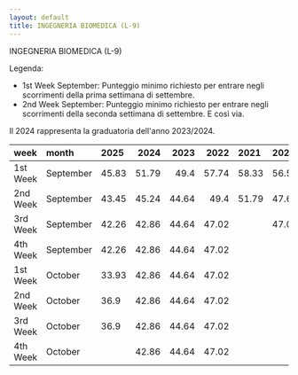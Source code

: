 ```yaml
---
layout: default
title: INGEGNERIA BIOMEDICA (L-9)
---
```


INGEGNERIA BIOMEDICA (L-9)

Legenda:
 - 1st Week September: Punteggio minimo richiesto per entrare negli scorrimenti della prima settimana di settembre.
 - 2nd Week September: Punteggio minimo richiesto per entrare negli scorrimenti della seconda settimana di settembre.
E così via.

Il 2024 rappresenta la graduatoria dell'anno 2023/2024.

| week     | month     | 2025   |   2024 |   2023 |   2022 | 2021   | 2020   | 2019   | 2018   |
|:---------|:----------|:-------|-------:|-------:|-------:|:-------|:-------|:-------|:-------|
| 1st Week | September | 45.83  |  51.79 |  49.4  |  57.74 | 58.33  | 56.55  | 54.17  | 47.02  |
| 2nd Week | September | 43.45  |  45.24 |  44.64 |  49.4  | 51.79  | 47.62  | 46.43  | 45.24  |
| 3rd Week | September | 42.26  |  42.86 |  44.64 |  47.02 |        | 47.02  |        |        |
| 4th Week | September | 42.26  |  42.86 |  44.64 |  47.02 |        |        |        |        |
| 1st Week | October   | 33.93  |  42.86 |  44.64 |  47.02 |        |        |        |        |
| 2nd Week | October   | 36.9   |  42.86 |  44.64 |  47.02 |        |        |        |        |
| 3rd Week | October   | 36.9   |  42.86 |  44.64 |  47.02 |        |        |        |        |
| 4th Week | October   |        |  42.86 |  44.64 |  47.02 |        |        |        |        |
